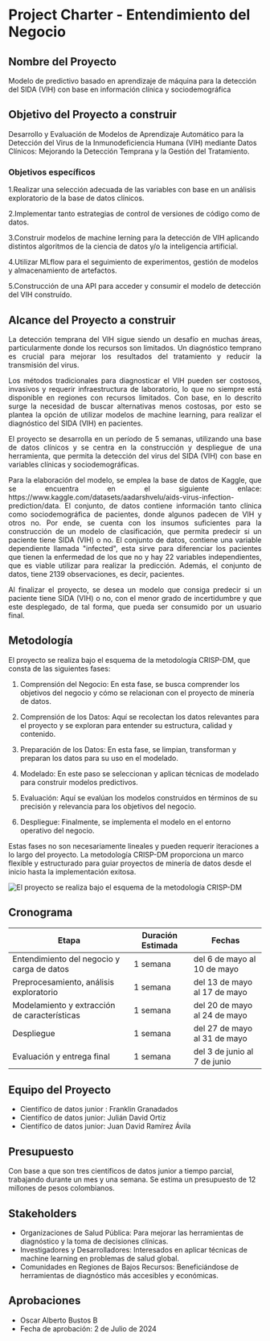 # Project Charter - Entendimiento del Negocio

## Nombre del Proyecto

Modelo de predictivo basado en aprendizaje de máquina para la detección del SIDA (VIH) con base en información clínica y sociodemográfica

## Objetivo del Proyecto a construir

Desarrollo y Evaluación de Modelos de Aprendizaje Automático para la Detección del Virus de la Inmunodeficiencia Humana (VIH) mediante Datos Clínicos: Mejorando la Detección Temprana y la Gestión del Tratamiento.

### Objetivos específicos

1.Realizar una selección adecuada de las variables con base en un análisis exploratorio de la base de datos clínicos. 

2.Implementar tanto estrategias de control de versiones de código como de datos.

3.Construir modelos de machine lerning para la detección de VIH aplicando distintos algoritmos de la ciencia de datos y/o la inteligencia artificial. 

4.Utilizar MLflow para el seguimiento de experimentos, gestión de modelos y almacenamiento de artefactos.

5.Construcción de una API para acceder y consumir el modelo de detección del VIH construído. 


## Alcance del Proyecto a construir
<p align="justify">
La detección temprana del VIH sigue siendo un desafío en muchas áreas, particularmente donde los recursos son limitados. Un diagnóstico temprano es crucial para mejorar los resultados del tratamiento y reducir la transmisión del virus.
</p>

<p align="justify">
Los métodos tradicionales para diagnosticar el VIH pueden ser costosos, invasivos y requerir infraestructura de laboratorio, lo que no siempre está disponible en regiones con recursos limitados. Con base, en lo descrito surge la necesidad de buscar alternativas menos costosas, por esto se plantea la opción de utilizar modelos de machine learning, para realizar el diagnóstico del SIDA (VIH) en pacientes.
</p>

<p align="justify">
El proyecto se desarrolla en un período de 5 semanas, utilizando una base de datos clínicos y se centra en la construcción y despliegue de una herramienta, que permita la detección del virus del SIDA (VIH) con base en variables clínicas y sociodemográficas.  
</p>

<p align="justify">
Para la elaboración del modelo, se emplea la base de datos de Kaggle, que se encuentra en el siguiente enlace: https://www.kaggle.com/datasets/aadarshvelu/aids-virus-infection-prediction/data. El conjunto, de datos contiene información tanto clínica como sociodemográfica de pacientes, donde algunos padecen de VIH y otros no. Por ende, se cuenta con los insumos suficientes para la construcción de un modelo de clasificación, que permita predecir si un paciente tiene SIDA (VIH) o no. El conjunto de datos, contiene una variable dependiente llamada "infected", esta sirve para diferenciar los pacientes que tienen la enfermedad de los que no y hay 22 variables independientes, que es viable utilizar para realizar la predicción. Además, el conjunto de datos, tiene 2139 observaciones, es decir, pacientes. 
</p>

<p align="justify">
Al finalizar el proyecto, se desea un modelo que consiga predecir si un paciente tiene SIDA (VIH) o no, con el menor grado de incertidumbre y que este desplegado, de tal forma, que pueda ser consumido por un usuario final. 
</p>

## Metodología
El proyecto se realiza bajo el esquema de la metodología CRISP-DM, que consta de las siguientes fases: 

1. Comprensión del Negocio: En esta fase, se busca comprender los objetivos del negocio y cómo se relacionan con el proyecto de minería de datos.

2. Comprensión de los Datos: Aquí se recolectan los datos relevantes para el proyecto y se exploran para entender su estructura, calidad y contenido. 

3. Preparación de los Datos: En esta fase, se limpian, transforman y preparan los datos para su uso en el modelado. 

4. Modelado: En este paso se seleccionan y aplican técnicas de modelado para construir modelos predictivos.

5. Evaluación: Aquí se evalúan los modelos construidos en términos de su precisión y relevancia para los objetivos del negocio.

6. Despliegue: Finalmente, se implementa el modelo en el entorno operativo del negocio. 

Estas fases no son necesariamente lineales y pueden requerir iteraciones a lo largo del proyecto. La metodología CRISP-DM proporciona un marco flexible y estructurado para guiar proyectos de minería de datos desde el inicio hasta la implementación exitosa.

![El proyecto se realiza bajo el esquema de la metodología CRISP-DM](https://upload.wikimedia.org/wikipedia/commons/b/b9/CRISP-DM_Process_Diagram.png)


## Cronograma

| Etapa | Duración Estimada | Fechas |
|------|---------|-------|
| Entendimiento del negocio y carga de datos | 1 semana | del 6 de mayo al 10 de mayo |
| Preprocesamiento, análisis exploratorio | 1 semana | del 13 de mayo al 17 de mayo |
| Modelamiento y extracción de características | 1 semana | del 20 de mayo al 24 de mayo |
| Despliegue | 1 semana | del 27 de mayo al 31 de mayo |
| Evaluación y entrega final | 1 semana | del 3 de junio al 7 de junio |



## Equipo del Proyecto

- Cientifíco de datos junior : Franklin Granadados 
- Cientifíco de datos junior: Julián David Ortiz 
- Cientifíco de datos junior: Juan David Ramírez Ávila 

## Presupuesto

Con base a que son tres científicos de datos junior a tiempo parcial, trabajando durante un mes y una semana. Se estima un presupuesto de 12 millones de pesos colombianos.

## Stakeholders

- Organizaciones de Salud Pública: Para mejorar las herramientas de diagnóstico y la toma de decisiones clínicas.
- Investigadores y Desarrolladores: Interesados en aplicar técnicas de machine learning en problemas de salud global.
- Comunidades en Regiones de Bajos Recursos: Beneficiándose de herramientas de diagnóstico más accesibles y económicas.

## Aprobaciones

- Oscar Alberto Bustos B
- Fecha de aprobación: 2 de Julio de 2024
